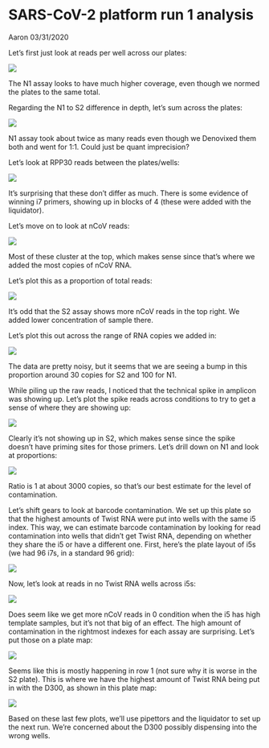 SARS-CoV-2 platform run 1 analysis
================
Aaron
03/31/2020

Let’s first just look at reads per well across our plates:

![](Figs/unnamed-chunk-4-1.png)<!-- -->

The N1 assay looks to have much higher coverage, even though we normed
the plates to the same total.

Regarding the N1 to S2 difference in depth, let’s sum across the plates:

![](Figs/unnamed-chunk-5-1.png)<!-- -->

N1 assay took about twice as many reads even though we Denovixed them
both and went for 1:1. Could just be quant imprecision?

Let’s look at RPP30 reads between the plates/wells:

![](Figs/unnamed-chunk-6-1.png)<!-- -->

It’s surprising that these don’t differ as much. There is some evidence
of winning i7 primers, showing up in blocks of 4 (these were added with
the liquidator).

Let’s move on to look at nCoV reads:

![](Figs/unnamed-chunk-7-1.png)<!-- -->

Most of these cluster at the top, which makes sense since that’s where
we added the most copies of nCoV RNA.

Let’s plot this as a proportion of total reads:

![](Figs/unnamed-chunk-8-1.png)<!-- -->

It’s odd that the S2 assay shows more nCoV reads in the top right. We
added lower concentration of sample there.

Let’s plot this out across the range of RNA copies we added in:

![](Figs/unnamed-chunk-9-1.png)<!-- -->

The data are pretty noisy, but it seems that we are seeing a bump in
this proportion around 30 copies for S2 and 100 for N1.

While piling up the raw reads, I noticed that the technical spike in
amplicon was showing up. Let’s plot the spike reads across conditions to
try to get a sense of where they are showing up:

![](Figs/unnamed-chunk-10-1.png)<!-- -->

Clearly it’s not showing up in S2, which makes sense since the spike
doesn’t have priming sites for those primers. Let’s drill down on N1 and
look at proportions:

![](Figs/unnamed-chunk-11-1.png)<!-- -->

Ratio is 1 at about 3000 copies, so that’s our best estimate for the
level of contamination.

Let’s shift gears to look at barcode contamination. We set up this plate
so that the highest amounts of Twist RNA were put into wells with the
same i5 index. This way, we can estimate barcode contamination by
looking for read contamination into wells that didn’t get Twist RNA,
depending on whether they share the i5 or have a different one. First,
here’s the plate layout of i5s (we had 96 i7s, in a standard 96 grid):

![](Figs/unnamed-chunk-12-1.png)<!-- -->

Now, let’s look at reads in no Twist RNA wells across i5s:

![](Figs/unnamed-chunk-13-1.png)<!-- -->

Does seem like we get more nCoV reads in 0 condition when the i5 has
high template samples, but it’s not that big of an effect. The high
amount of contamination in the rightmost indexes for each assay are
surprising. Let’s put those on a plate map:

![](Figs/unnamed-chunk-14-1.png)<!-- -->

Seems like this is mostly happening in row 1 (not sure why it is worse
in the S2 plate). This is where we have the highest amount of Twist RNA
being put in with the D300, as shown in this plate map:

![](Figs/unnamed-chunk-15-1.png)<!-- -->

Based on these last few plots, we’ll use pipettors and the liquidator to
set up the next run. We’re concerned about the D300 possibly dispensing
into the wrong wells.
